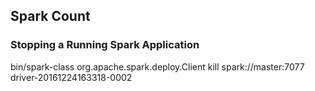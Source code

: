 ## Spark Count 

### Stopping a Running Spark Application  

bin/spark-class org.apache.spark.deploy.Client kill spark://master:7077 driver-20161224163318-0002
